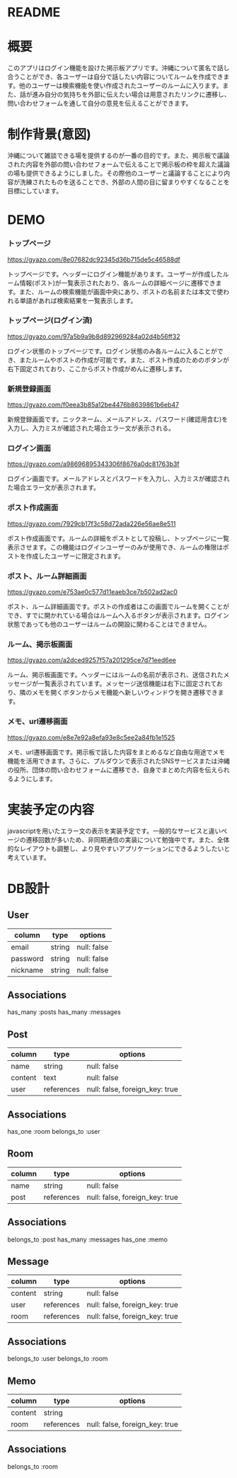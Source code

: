 # README

# 概要

このアプリはログイン機能を設けた掲示板アプリです。沖縄について匿名で話し合うことができ、各ユーザーは自分で話したい内容についてルームを作成できます。他のユーザーは検索機能を使い作成されたユーザーのルームに入ります。また、話が進み自分の気持ちを外部に伝えたい場合は用意されたリンクに遷移し、問い合わせフォームを通して自分の意見を伝えることができます。

# 制作背景(意図)
沖縄について雑談できる場を提供するのが一番の目的です。また、掲示板で議論された内容を外部の問い合わせフォームで伝えることで掲示板の枠を超えた議論の場も提供できるようにしました。その際他のユーザーと議論することにより内容が洗練されたものを送ることでき、外部の人間の目に留まりやすくなることを目標にしています。

# DEMO
### トップページ
https://gyazo.com/8e07682dc92345d36b715de5c46588df  

トップページです。ヘッダーにログイン機能があります。ユーザーが作成したルーム情報(ポスト)が一覧表示されたおり、各ルームの詳細ページに遷移できます。また、ルームの検索機能が画面中央にあり、ポストの名前または本文で使われる単語があれば検索結果を一覧表示します。


### トップページ(ログイン済)
https://gyazo.com/97a5b9a9b8d892969284a02d4b56ff32  

ログイン状態のトップページです。ログイン状態のみ各ルームに入ることができ、またルームやポストの作成が可能です。また、ポスト作成のためのボタンが右下固定されており、ここからポスト作成がめんに遷移します。

### 新規登録画面
https://gyazo.com/f0eea3b85a12be4476b8639861b6eb47  

新規登録画面です。ニックネーム、メールアドレス、パスワード(確認用含む)を入力し、入力ミスが確認された場合エラー文が表示される。

### ログイン画面
https://gyazo.com/a98696895343306f8676a0dc81763b3f  

ログイン画面です。メールアドレスとパスワードを入力し、入力ミスが確認された場合エラー文が表示されます。

### ポスト作成画面
https://gyazo.com/7929cb17f3c58d72ada226e56ae8e511  

ポスト作成画面です。ルームの詳細をポストとして投稿し、トップページに一覧表示させます。この機能はログインユーザーのみが使用でき、ルームの権限はポストを作成したユーザーに限定されます。

### ポスト、ルーム詳細画面
https://gyazo.com/e753ae0c577d11eaeb3ce7b502ad2ac0  

ポスト、ルーム詳細画面です。ポストの作成者はこの画面でルームを開くことができ、すでに開かれている場合はルームへ入るボタンが表示されます。ログイン状態であっても他のユーザーはルームの開設に関わることはできません。

### ルーム、掲示板画面
https://gyazo.com/a2dced9257f57a201295ce7d71eed6ee  

ルーム、掲示板画面です。ヘッダーにはルームの名前が表示され、送信されたメッセージが一覧表示されています。メッセージ送信機能は右下に固定されており、隣のメモを開くボタンからメモ機能へ新しいウィンドウを開き遷移できます。

### メモ、url遷移画面
https://gyazo.com/e8e7e92a8efa93e8c5ee2a84fb1e1525  

メモ、url遷移画面です。掲示板で話した内容をまとめるなど自由な用途でメモ機能を活用できます。さらに、プルダウンで表示されたSNSサービスまたは沖縄の役所、団体の問い合わせフォームに遷移でき、自身でまとめた内容を伝えられるようにします。

# 実装予定の内容

javascriptを用いたエラー文の表示を実装予定です。一般的なサービスと違いページの遷移回数が多いため、非同期通信の実装について勉強中です。また、全体的なレイアウトも調整し、より見やすいアプリケーションにできるようしたいと考えています。

# DB設計

## User

|column       |type        |options                          |
|-------------|------------|---------------------------------|
|email        |string      |null: false                      |
|password     |string      |null: false                      |
|nickname     |string      |null: false                      |

## Associations

has_many :posts
has_many :messages

## Post

|column       |type        |options                          |
|-------------|------------|---------------------------------|
|name         |string      |null: false                      |
|content      |text        |null: false                      |
|user         |references  |null: false, foreign_key: true   |

## Associations

has_one :room
belongs_to :user

## Room

|column       |type        |options                          |
|-------------|------------|---------------------------------|
|name         |string      |null: false                      |
|post         |references  |null: false, foreign_key: true   |

## Associations

belongs_to :post
has_many :messages
has_one :memo

## Message

|column       |type        |options                          |
|-------------|------------|---------------------------------|
|content      |string      |null: false                      |
|user         |references  |null: false, foreign_key: true   |
|room         |references  |null: false, foreign_key: true   |

## Associations

belongs_to :user
belongs_to :room

## Memo

|column       |type        |options                          |
|-------------|------------|---------------------------------|
|content      |string      |                                 |
|room         |references  |null: false, foreign_key: true   |


## Associations

belongs_to :room



